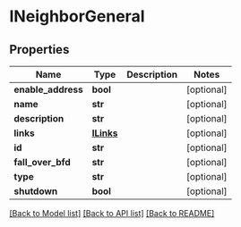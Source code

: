 # INeighborGeneral

## Properties
Name | Type | Description | Notes
------------ | ------------- | ------------- | -------------
**enable_address** | **bool** |  | [optional] 
**name** | **str** |  | [optional] 
**description** | **str** |  | [optional] 
**links** | [**ILinks**](ILinks.md) |  | [optional] 
**id** | **str** |  | [optional] 
**fall_over_bfd** | **str** |  | [optional] 
**type** | **str** |  | [optional] 
**shutdown** | **bool** |  | [optional] 

[[Back to Model list]](../README.md#documentation-for-models) [[Back to API list]](../README.md#documentation-for-api-endpoints) [[Back to README]](../README.md)


